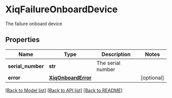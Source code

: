 # XiqFailureOnboardDevice

The failure onboard device
## Properties
Name | Type | Description | Notes
------------ | ------------- | ------------- | -------------
**serial_number** | **str** | The serial number | 
**error** | [**XiqOnboardError**](XiqOnboardError.md) |  | [optional] 

[[Back to Model list]](../README.md#documentation-for-models) [[Back to API list]](../README.md#documentation-for-api-endpoints) [[Back to README]](../README.md)


